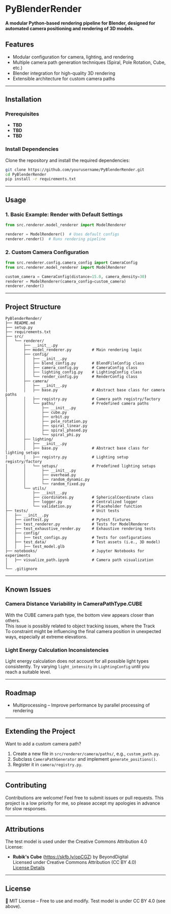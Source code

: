 # **PyBlenderRender**
**A modular Python-based rendering pipeline for Blender, designed for automated camera positioning and rendering of 3D models.**

## **Features**

- Modular configuration for camera, lighting, and rendering
- Multiple camera path generation techniques (Spiral, Pole Rotation, Cube, etc.)
- Blender integration for high-quality 3D rendering
- Extensible architecture for custom camera paths

---

## **Installation**

### **Prerequisites**

- **TBD**
- **TBD**
- **TBD**

### **Install Dependencies**

Clone the repository and install the required dependencies:

```bash
git clone https://github.com/yourusername/PyBlenderRender.git  
cd PyBlenderRender  
pip install -r requirements.txt  
```

---

## **Usage**

### **1. Basic Example: Render with Default Settings**

```python
from src.renderer.model_renderer import ModelRenderer

renderer = ModelRenderer()  # Uses default configs
renderer.render()  # Runs rendering pipeline
```

### **2. Custom Camera Configuration**

```python
from src.renderer.config.camera_config import CameraConfig
from src.renderer.model_renderer import ModelRenderer

custom_camera = CameraConfig(distance=15.0, camera_density=30)
renderer = ModelRenderer(camera_config=custom_camera)
renderer.render()
```

---

## **Project Structure**

```
PyBlenderRender/
├── README.md
├── setup.py
├── requirements.txt
├── src/
│   └── renderer/
│       ├── __init__.py
│       ├── model_renderer.py         # Main rendering logic
│       ├── config/
│       │   ├── __init__.py
│       │   ├── blend_config.py       # BlendFileConfig class
│       │   ├── camera_config.py      # CameraConfig class
│       │   ├── lighting_config.py    # LightingConfig class
│       │   └── render_config.py      # RenderConfig class
│       ├── camera/
│       │   ├── __init__.py
│       │   ├── base.py               # Abstract base class for camera paths
│       │   ├── registry.py           # Camera path registry/factory
│       │   └── paths/                # Predefined camera paths
│       │       ├── __init__.py
│       │       ├── cube.py
│       │       ├── orbit.py
│       │       ├── pole_rotation.py
│       │       ├── spiral_linear.py
│       │       ├── spiral_phased.py
│       │       └── spiral_phi.py
│       ├── lighting/
│       │   ├── __init__.py
│       │   ├── base.py               # Abstract base class for lighting setups
│       │   ├── registry.py           # Lighting setup registry/factory
│       │   └── setups/               # Predefined lighting setups
│       │       ├── __init__.py
│       │       ├── overhead.py
│       │       ├── random_dynamic.py
│       │       └── random_fixed.py
│       └── utils/
│           ├── __init__.py
│           ├── coordinates.py        # SphericalCoordinate class
│           ├── logger.py             # Centralized logger
│           └── validation.py         # Placeholder function
├── tests/                            # Unit tests
│   ├── __init__.py
│   ├── conftest.py                   # Pytest fixtures
│   ├── test_renderer.py              # Tests for ModelRenderer
│   ├── test_exhaustive_render.py     # Exhaustive rendering tests
│   ├── config/
│   │   ├── test_configs.py           # Tests for configurations
│   ├── test_data/                    # Test assets (i.e., 3D model)
│   │   ├── test_model.glb
├── notebooks/                        # Jupyter Notebooks for experiments
│   ├── visualize_path.ipynb          # Camera path visualization
│
└── .gitignore
```

---

## **Known Issues**

### Camera Distance Variability in CameraPathType.CUBE

With the CUBE camera path type, the bottom view appears closer than others.  
This issue is possibly related to object tracking issues, where the Track  
To constraint might be influencing the final camera position in unexpected  
ways, especially at extreme elevations.

### Light Energy Calculation Inconsistencies

Light energy calculation does not account for all possible light types  
consistently. Try varying `light_intensity` in `LightingConfig` until you  
reach a suitable level.

---

## **Roadmap**

- Multiprocessing – Improve performance by parallel processing of rendering

---

## **Extending the Project**

Want to add a custom camera path?

1. Create a new file in `src/renderer/camera/paths/`, e.g., `custom_path.py`.
2. Subclass `CameraPathGenerator` and implement `generate_positions()`.
3. Register it in `camera/registry.py`.

---

## **Contributing**

Contributions are welcome! Feel free to submit issues or pull requests. 
This project is a low priority for me, so please accept my apologies in
advance for slow responses.

---

## Attributions

The test model is used under the Creative Commons Attribution 4.0 License:

- **Rubik's Cube** (https://skfb.ly/opCGZ) by BeyondDigital  
  Licensed under Creative Commons Attribution (CC BY 4.0)  
  [License Details](http://creativecommons.org/licenses/by/4.0/)

---

## **License**

📜 MIT License – Free to use and modify. Test model is under CC BY 4.0 (see above).

